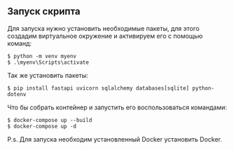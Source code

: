 ## Запуск скрипта

Для запуска нужно установить необходимые пакеты, для этого создадим виртуальное окружение и активируем его с помощью команд:
```shell
$ python -m venv myenv
$ .\myenv\Scripts\activate
```
Так же установить пакеты:
```shell
$ pip install fastapi uvicorn sqlalchemy databases[sqlite] python-dotenv
```
Что бы собрать контейнер и запустить его воспользоваться командами:
```shell
$ docker-compose up --build
$ docker-compose up -d
```

P.s. Для запуска необходим установленный Docker установить Docker.